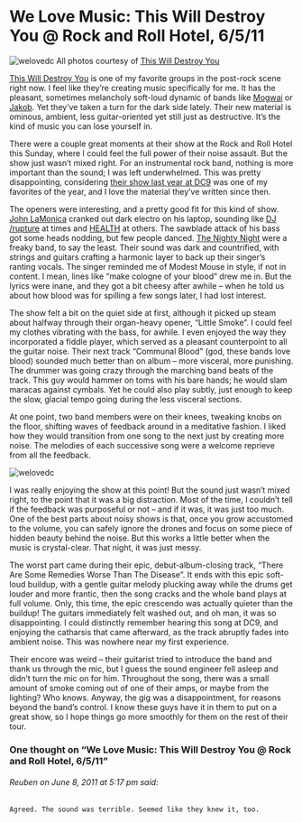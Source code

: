 # We Love Music: This Will Destroy You @ Rock and Roll Hotel, 6/5/11

![welovedc](/content/images/this-will-destroy-you---press-photo_5810086770_o.jpg "This Will Destroy You - press photo")
All photos courtesy of [This Will Destroy You](http://twdy.tumblr.com/)

[This Will Destroy You](http://twdy.tumblr.com/) is one of my favorite groups in the post-rock scene right now. I feel like they’re creating music specifically for me. It has the pleasant, sometimes melancholy soft-loud dynamic of bands like [Mogwai](http://www.myspace.com/mogwai) or [Jakob](http://www.myspace.com/jakobmusic). Yet they’ve taken a turn for the dark side lately. Their new material is ominous, ambient, less guitar-oriented yet still just as destructive. It’s the kind of music you can lose yourself in.

There were a couple great moments at their show at the Rock and Roll Hotel this Sunday, where I could feel the full power of their noise assault. But the show just wasn’t mixed right. For an instrumental rock band, nothing is more important than the sound; I was left underwhelmed. This was pretty disappointing, considering [their show last year at DC9](http://www.welovedc.com/2010/06/14/we-love-music-this-will-destory-you-dc9-61010/) was one of my favorites of the year, and I love the material they’ve written since then.

The openers were interesting, and a pretty good fit for this kind of show. [John LaMonica](http://johnlamonica.com/) cranked out dark electro on his laptop, sounding like [DJ /rupture](http://www.myspace.com/deejayrupture) at times and [HEALTH](http://www.healthnoise.com/) at others. The sawblade attack of his bass got some heads nodding, but few people danced. [The Nighty Night](http://nightynightband.blogspot.com/) were a freaky band, to say the least. Their sound was dark and countrified, with strings and guitars crafting a harmonic layer to back up their singer’s ranting vocals. The singer reminded me of Modest Mouse in style, if not in content. I mean, lines like “make cologne of your blood” drew me in. But the lyrics were inane, and they got a bit cheesy after awhile – when he told us about how blood was for spilling a few songs later, I had lost interest.

The show felt a bit on the quiet side at first, although it picked up steam about halfway through their organ-heavy opener, “Little Smoke”. I could feel my clothes vibrating with the bass, for awhile. I even enjoyed the way they incorporated a fiddle player, which served as a pleasant counterpoint to all the guitar noise. Their next track “Communal Blood” (god, these bands love blood) sounded much better than on album – more visceral, more punishing. The drummer was going crazy through the marching band beats of the track. This guy would hammer on toms with his bare hands; he would slam maracas against cymbals. Yet he could also play subtly, just enough to keep the slow, glacial tempo going during the less visceral sections.

At one point, two band members were on their knees, tweaking knobs on the floor, shifting waves of feedback around in a meditative fashion. I liked how they would transition from one song to the next just by creating more noise. The melodies of each successive song were a welcome reprieve from all the feedback.

![welovedc](/content/images/this-will-destroy-you---press-photo_5809590039_o.jpg "This Will Destroy You - press photo")

I was really enjoying the show at this point! But the sound just wasn’t mixed right, to the point that it was a big distraction. Most of the time, I couldn’t tell if the feedback was purposeful or not – and if it was, it was just too much. One of the best parts about noisy shows is that, once you grow accustomed to the volume, you can safely ignore the drones and focus on some piece of hidden beauty behind the noise. But this works a little better when the music is crystal-clear. That night, it was just messy.

The worst part came during their epic, debut-album-closing track, “There Are Some Remedies Worse Than The Disease”. It ends with this epic soft-loud buildup, with a gentle guitar melody plucking away while the drums get louder and more frantic, then the song cracks and the whole band plays at full volume. Only, this time, the epic crescendo was actually quieter than the buildup! The guitars immediately felt washed out, and oh man, it was so disappointing. I could distinctly remember hearing this song at DC9, and enjoying the catharsis that came afterward, as the track abruptly fades into ambient noise. This was nowhere near my first experience.

Their encore was weird – their guitarist tried to introduce the band and thank us through the mic, but I guess the sound engineer fell asleep and didn’t turn the mic on for him. Throughout the song, there was a small amount of smoke coming out of one of their amps, or maybe from the lighting? Who knows. Anyway, the gig was a disappointment, for reasons beyond the band’s control. I know these guys have it in them to put on a great show, so I hope things go more smoothly for them on the rest of their tour.

### One thought on “We Love Music: This Will Destroy You @ Rock and Roll Hotel, 6/5/11”

###### Reuben on June 8, 2011 at 5:17 pm said:
    Agreed. The sound was terrible. Seemed like they knew it, too.